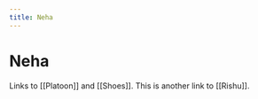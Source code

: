 ```yaml
---
title: Neha
---
```


# Neha

Links to [[Platoon]] and [[Shoes]]. This is another link to [[Rishu]].